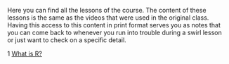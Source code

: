 Here you can find all the lessons of the course. The content of these lessons is the same as the videos that were used in the original class. Having this access to this content in print format serves you as notes that you can come back to whenever you run into trouble during a swirl lesson or just want to check on a specific detail. 

1 [What is R?](https://github.com/swirlTA/toolsfortextanalysis/blob/gh-pages/What_is_R.md)
